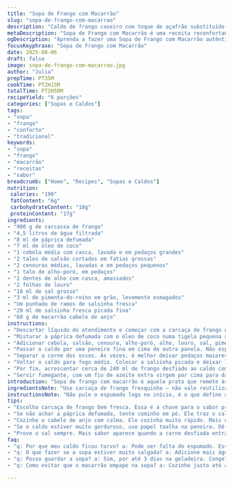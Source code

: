 ```yaml
---
title: "Sopa de Frango com Macarrão"
slug: "sopa-de-frango-com-macarrao"
description: "Caldo de frango caseiro com toque de açafrão substituído por páprica defumada para um sabor mais profundo. Uso de óleo de coco no lugar de óleo vegetal, trazendo uma leve doçura. Vermicelli tradicional trocado por macarrão tipo cabelo de anjo para textura mais delicada. Cozimento ajustado para 2h15min. Os aromas da cebola tostada e alho perfumam a casa. Caldo filtrado e desengordurado, carne desfiada e adicionada ao final junto com massa para não empapar. Sopa robusta, reconfortante, boa para dias frios e recuperação."
metaDescription: "Sopa de Frango com Macarrão é uma receita reconfortante que traz aromas caseiros e um sabor especial, perfeita para dias frios."
ogDescription: "Aprenda a fazer uma Sopa de Frango com Macarrão autêntica, cheia de sabor e tradição. Ideal para aquecer as noites."
focusKeyphrase: "Sopa de Frango com Macarrão"
date: 2025-08-06
draft: false
image: sopa-de-frango-com-macarrao.jpg
author: "Julia"
prepTime: PT35M
cookTime: PT2H15M
totalTime: PT2H50M
recipeYield: "6 porções"
categories: ["Sopas e Caldos"]
tags:
- "sopa"
- "frango"
- "conforto"
- "tradicional"
keywords:
- "sopa"
- "frango"
- "macarrão"
- "receitas"
- "sabor"
breadcrumb: ["Home", "Recipes", "Sopas e Caldos"]
nutrition: 
 calories: "190"
 fatContent: "6g"
 carbohydrateContent: "18g"
 proteinContent: "17g"
ingredients:
- "900 g de carcassa de frango"
- "4,5 litros de água filtrada"
- "8 ml de páprica defumada"
- "7 ml de óleo de coco"
- "1 cebola média com casca, lavada e em pedaços grandes"
- "2 talos de salsão cortados em fatias grossas"
- "2 cenouras médias, lavadas e em pedaços pequenos"
- "1 talo de alho-poró, em pedaços"
- "2 dentes de alho com casca, amassados"
- "2 folhas de louro"
- "18 ml de sal grosso"
- "3 ml de pimenta-do-reino em grão, levemente esmagados"
- "Um punhado de ramos de salsinha fresca"
- "20 ml de salsinha fresca picada fina"
- "60 g de macarrão cabelo de anjo"
instructions:
- "Descartar líquido do atendimento e começar com a carcaça de frango na panela grande. Cobrir com água, levar ao fogo alto até ferver forte. Espumar a superfície nos primeiros 5 minutos para remover impurezas. Nada de pular essa etapa; caldo nublado é culpa do espumado deixado de lado."
- "Misturar a páprica defumada com o óleo de coco numa tigela pequena até formar um líquido colorido. Juntar essa mistura ao caldo fervente para liberar aromas, ajudando o caldo a ganhar cor e sabor sem precisar de corantes artificiais."
- "Adicionar cebola, salsão, cenoura, alho-poró, alho, louro, sal, pimenta e salsinha. Abaixar o fogo, deixar ferver franzido com panela semi tampada por volta de 2h15min. Checar o aroma – deve estar intenso, o frango quase soltando dos ossos. Se ferver muito rápido, reduzir chama para evitar vapor excessivo e perda de líquido."
- "Passar o caldo por uma peneira fina em cima de outra panela. Não espremer os vegetais para não amargar. Depois, deixar o caldo esfriar até a temperatura morna e levar à geladeira. A gordura vai subir e formar uma camada firme. Remover com uma colher todas as gorduras solidificadas para evitar prole de sabor oleoso na sopa."
- "Separar a carne dos ossos. Às vezes, é melhor deixar pedaços maiores para textura na sopa. Descartar ossos e legumes cozidos que já deram sabor e cor."
- "Voltar o caldo para fogo médio. Colocar a salsinha picada e deixar levantar fervura suave. Jogar o macarrão cabelo de anjo e cozinhar por 3 a 6 minutos até que fique al dente, cuidado para não passar do ponto porque massa fina cozinha rápido e empapa fácil."
- "Por fim, acrescentar cerca de 240 ml de frango desfiado ao caldo com massa quente, misturar para distribuir as fibras no prato. Se quiser realçar, provar sal e ajustar depois de acrescentar o frango. Usar o restante da carne para outras preparações, como saladas ou recheios."
- "Servir fumegante, com um fio de azeite extra virgem por cima para dar um brilho especial, e pão caseiro crocante para mergulhar. Realmente, uma sopa que salva qualquer dia cinzento."
introduction: "Sopa de frango com macarrão é aquele prato que remete às tardes com cheiro de casa. Aqui, pilotei essa receita mudando o tempero para algo mais terroso e um toque exótico com a páprica defumada, que traz profundidade sem sobrecarregar. O segredo está no cozimento longo e no manejo da gordura, pra caldo não ficar pesado. Eu notei que trocar o macarrão por um mais delicado garante leveza, sem perder a textura de ‘mamãe fez’. É um preparo que demanda paciência para o caldo marcar presença intenso no aroma, e ideal pra quem quer fugir do básico sem complicar além da conta. Cozinhar devagar e ouvir o sussurrar da fervura ajuda a reconhecer o ponto certo."
ingredientsNote: "Use carcaça de frango fresquinha – não vale reutilizar restos velhos porque amarga. Se não tiver páprica defumada, um pouco de cominho em pó pode substituir, trazendo um fundo quente sem perder o tom. Óleo de coco, apesar do aroma mais marcante, empresta uma untuosidade que óleo vegetal comum não alcança. Para massa, cabelo de anjo é melhor que vermicelli comum pelo cozimento mais rápido e leve no caldo, mas ambos funcionam. Caso falte alho-poró, substitua por alho verde ou a parte branca da cebolinha. Manter a casca da cebola agrega sabor terroso – não pule essa etapa. Para desengordurar rápido sem geladeira, papel toalha sobre peneira em filtragem com cuidado funciona. Caso precise de versão sem glúten, troque a massa por arroz fininho ou fonio."
instructionsNote: "Não pule o espumado logo no início, é o que define a transparência do caldo. A mistura de páprica com óleo dispersa o tempero de forma mais homogênea – molho temperado direto no caldo fortalece o aroma. Cozinhar em fogo baixo permite que os sabores se concentrem sem evaporar volume demais; mexa raramente para não turbinar o caldo. Filtrar sem pressionar os legumes evita gosto amargo, elemento negligenciado por amadores. Esfriar e refrigerar resulta numa camada de gordura fácil de remover – alternativa rápida é usar colher gelada ou folhas de papel na peneira. Massas muito finas exigem atenção nos últimos minutos para evitar textura pegajosa. Carne sempre mexer só no final para não desmanchar, misturando manualmente preferencialmente. Provar sempre depois de montar a sopa, ajustar sal e pimenta são o toque final essencial."
tips:
- "Escolha carcaça de frango bem fresca. Essa é a chave para o sabor profundo e rico no caldo. O processo de espumar não deve ser ignorado. Faz toda a diferença. O caldo tem que ser claro"
- "Se não achar a páprica defumada, tente cominho em pó. Ele traz o calor necessário. Se usar óleo de coco, atenção. Não exagere. A gordura faz parte, mas não deve dominar"
- "Cozinhe o cabelo de anjo com calma. Ele cozinha muito rápido. Mais de 6 minutos e já era. Textura peguenta não é a intenção. Fique de olho desde o início."
- "Se o caldo estiver muito gorduroso, use papel toalha na peneira. Dê uma leve pressionada. Não exagere, pra não amargar. Caldo espumoso pode ser a diferença entre uma sopa boa e uma excelente"
- "Prove o sal sempre. Mais sabor aparece quando a carne desfiada entra. Equilibre momentos finais da sopa. Ah, e não esqueça o azeite. Um fio em cima, transforma tudo."
faq:
- "q: Por que meu caldo ficou turvo? a: Pode ser falta do espumado. Essa etapa remove impurezas. Se não espumar direitinho, já era caldo claro"
- "q: O que fazer se a sopa estiver muito salgada? a: Adicione mais água. Uma boa alternativa. Se precisar de mais, use batatas. Elas absorvem o excesso de sal"
- "q: Posso guardar a sopa? a: Sim, por até 3 dias na geladeira. Congele em porções se precisar de longo prazo. Descongelar sempre devagar para manter a textura"
- "q: Como evitar que o macarrão empape na sopa? a: Cozinhe justo até al dente. Não se esqueça que ele cozinha dentro do caldo. Deixar pra colocar no final pode ajudar"

---
```

